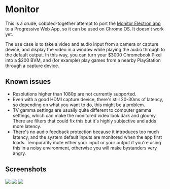 # Monitor
 This is a crude, cobbled-together attempt to port the [Monitor Electron app](https://github.com/robisaacnz/monitor) to a Progressive Web App, so it can be used on Chrome OS. It doesn't work yet.
 
 The use case is to take a video and audio input from a camera or capture device, and display the video in a window while playing the audio through to the default output. In this way, you can turn your $3000 Chromebook Pixel into a $200 BVM, and (for example) play games from a nearby PlayStation through a capture device.
 
## Known issues
* Resolutions higher than 1080p are not currently supported.
* Even with a good HDMI capture device, there's still 20-30ms of latency, so depending on what you want to do, this might be a problem.
* TV gamma settings are usually quite different to computer gamma settings, which can make the monitored video look dark and gloomy. There are filters that could fix this but it's highly subjective and adds more latency.
* There's no audio feedback protection because it introduces too much latency, and the system default inputs are monitored when the app first loads. Temporarily mute either your input or your output if you're using this in a noisy environment, otherwise you will make bystanders very angry.

## Screenshots
<img src="screenshots/screenshot-1.png">
<img src="screenshots/screenshot-2.png">
<img src="screenshots/screenshot-3.png">
